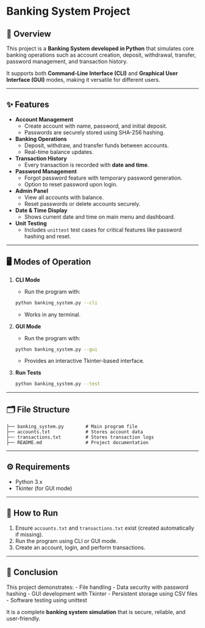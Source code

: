 # Banking System Project

## 📌 Overview

This project is a **Banking System developed in Python** that simulates
core banking operations such as account creation, deposit, withdrawal,
transfer, password management, and transaction history.

It supports both **Command-Line Interface (CLI)** and **Graphical User
Interface (GUI)** modes, making it versatile for different users.

------------------------------------------------------------------------

## ✨ Features

-   **Account Management**
    -   Create account with name, password, and initial deposit.
    -   Passwords are securely stored using SHA-256 hashing.
-   **Banking Operations**
    -   Deposit, withdraw, and transfer funds between accounts.
    -   Real-time balance updates.
-   **Transaction History**
    -   Every transaction is recorded with **date and time**.
-   **Password Management**
    -   Forgot password feature with temporary password generation.
    -   Option to reset password upon login.
-   **Admin Panel**
    -   View all accounts with balance.
    -   Reset passwords or delete accounts securely.
-   **Date & Time Display**
    -   Shows current date and time on main menu and dashboard.
-   **Unit Testing**
    -   Includes `unittest` test cases for critical features like
        password hashing and reset.

------------------------------------------------------------------------

## 🖥 Modes of Operation

1.  **CLI Mode**

    -   Run the program with:

    ``` bash
    python banking_system.py --cli
    ```

    -   Works in any terminal.

2.  **GUI Mode**

    -   Run the program with:

    ``` bash
    python banking_system.py --gui
    ```

    -   Provides an interactive Tkinter-based interface.

3.  **Run Tests**

    ``` bash
    python banking_system.py --test
    ```

------------------------------------------------------------------------

## 🗂 File Structure

    ├── banking_system.py        # Main program file
    ├── accounts.txt             # Stores account data
    ├── transactions.txt         # Stores transaction logs
    ├── README.md                # Project documentation

------------------------------------------------------------------------

## ⚙️ Requirements

-   Python 3.x
-   Tkinter (for GUI mode)

------------------------------------------------------------------------

## 🚀 How to Run

1.  Ensure `accounts.txt` and `transactions.txt` exist (created
    automatically if missing).
2.  Run the program using CLI or GUI mode.
3.  Create an account, login, and perform transactions.

------------------------------------------------------------------------

## 🎯 Conclusion

This project demonstrates: - File handling - Data security with password
hashing - GUI development with Tkinter - Persistent storage using CSV
files - Software testing using unittest

It is a complete **banking system simulation** that is secure, reliable,
and user-friendly.
